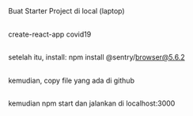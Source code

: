 ##
Buat Starter Project di local (laptop) 
##
create-react-app covid19
##
setelah itu, install: npm install @sentry/browser@5.6.2
##
kemudian, copy file yang ada di github
##
kemudian npm start dan jalankan di localhost:3000
